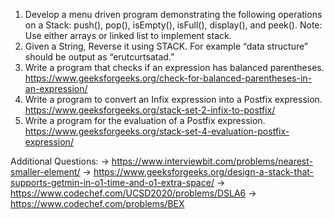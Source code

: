 1. Develop a menu driven program demonstrating the following operations on a Stack: 
push(), pop(), isEmpty(), isFull(), display(), and peek().
Note: Use either arrays or linked list to implement stack.
2. Given a String, Reverse it using STACK. For example “data structure” should be 
output as “erutcurtsatad.”
3. Write a program that checks if an expression has balanced parentheses.
https://www.geeksforgeeks.org/check-for-balanced-parentheses-in-an-expression/
4. Write a program to convert an Infix expression into a Postfix expression.
https://www.geeksforgeeks.org/stack-set-2-infix-to-postfix/
5. Write a program for the evaluation of a Postfix expression.
https://www.geeksforgeeks.org/stack-set-4-evaluation-postfix-expression/

Additional Questions:
-> https://www.interviewbit.com/problems/nearest-smaller-element/
-> https://www.geeksforgeeks.org/design-a-stack-that-supports-getmin-in-o1-time-and-o1-extra-space/
-> https://www.codechef.com/UCSD2020/problems/DSLA6
-> https://www.codechef.com/problems/BEX
